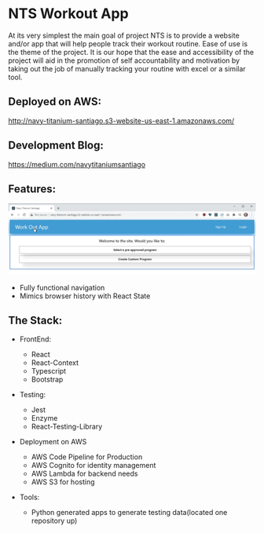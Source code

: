 # NTS Workout App

At its very simplest the main goal of project NTS is to provide a website and/or app that will help people track their workout routine. Ease of use is the theme of the project. It is our hope that the ease and accessibility of the project will aid in the promotion of self accountability and motivation by taking out the job of manually tracking your routine with excel or a similar tool.

## Deployed on AWS:

http://navy-titanium-santiago.s3-website-us-east-1.amazonaws.com/

## Development Blog:

https://medium.com/navytitaniumsantiago

## Features:

![Image of the navigation in action](/ReadMeImages/navigation.gif)
* Fully functional navigation
* Mimics browser history with React State

## The Stack:

* FrontEnd:
  * React
  * React-Context
  * Typescript
  * Bootstrap

* Testing:
  * Jest
  * Enzyme
  * React-Testing-Library

* Deployment on AWS
  * AWS Code Pipeline for Production
  * AWS Cognito for identity management
  * AWS Lambda for backend needs
  * AWS S3 for hosting
  
* Tools:
  * Python generated apps to generate testing data(located one repository up)




